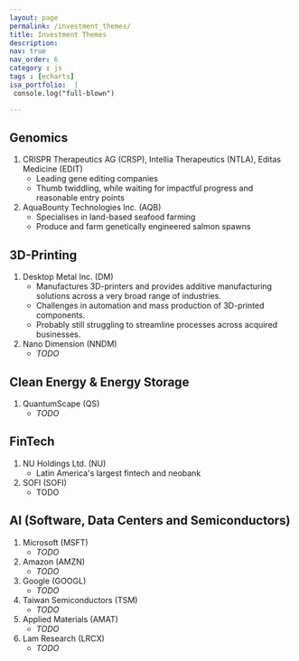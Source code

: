```yaml
---
layout: page
permalink: /investment_themes/
title: Investment Themes
description: 
nav: true
nav_order: 6
category : js
tags : [echarts]
isa_portfolio:  |
 console.log("full-blown")

---
```


## Genomics

1. CRISPR Therapeutics AG (CRSP), Intellia Therapeutics (NTLA), Editas Medicine (EDIT)
    - Leading gene editing companies
    - Thumb twiddling, while waiting for impactful progress and reasonable entry points
2. AquaBounty Technologies Inc. (AQB)
   - Specialises in land-based seafood farming
   - Produce and farm  genetically engineered salmon spawns

## 3D-Printing

1. Desktop Metal Inc. (DM)
    - Manufactures 3D-printers and provides additive manufacturing solutions across a very broad range of industries.
    - Challenges in automation and mass production of 3D-printed components.
    - Probably still struggling to streamline processes across acquired businesses.
2. Nano Dimension (NNDM)
   - _TODO_

## Clean Energy & Energy Storage

1. QuantumScape (QS)
   - _TODO_

## FinTech

1. NU Holdings Ltd. (NU)
    - Latin America's largest fintech and neobank
2. SOFI (SOFI)
    - TODO

## AI (Software, Data Centers and  Semiconductors)

1. Microsoft (MSFT)
   - _TODO_
2. Amazon (AMZN)
   - _TODO_
3. Google (GOOGL)
   - _TODO_
4. Taiwan Semiconductors (TSM)
   - _TODO_
5. Applied Materials (AMAT)
   - _TODO_
6. Lam Research (LRCX)
   - _TODO_
